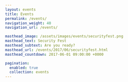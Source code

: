 ```yaml
---
layout: events
title: Events
permalink: /events/
navigation_weight: 40
navigation_url: /events/

masthead_image: /assets/images/events/securityfest.png
masthead_text: Security Fest
masthead_subtext: Are you ready?
masthead_url: /events/2017/06/securityfest.html
masthead_countdown: 2017-06-01 09:00:00 +0000

pagination:
  enabled: true
  collection: events
---
```

